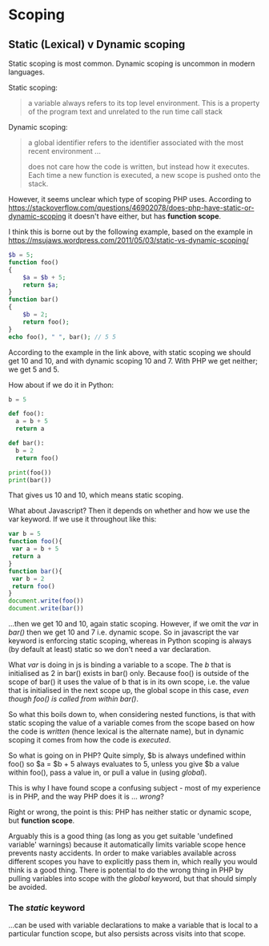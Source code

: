 # Scoping

## Static (Lexical) v Dynamic scoping

Static scoping is most common. Dynamic scoping is uncommon in modern languages.

Static scoping:

> a variable always refers to its top level environment. This is a property of the program text and unrelated to the run time call stack

Dynamic scoping:

> a global identifier refers to the identifier associated with the most recent environment ... 
>
> does not care how the code is written, but instead how it executes. Each time a new function is executed, a new scope is pushed onto the stack.

However, it seems unclear which type of scoping PHP uses. According to https://stackoverflow.com/questions/46902078/does-php-have-static-or-dynamic-scoping it doesn't have either, but has **function scope**.

I think this is borne out by the following example, based on the example in https://msujaws.wordpress.com/2011/05/03/static-vs-dynamic-scoping/

```php
$b = 5;
function foo()
{
    $a = $b + 5;
    return $a;
}
function bar()
{
    $b = 2;
    return foo();
}
echo foo(), " ", bar(); // 5 5
```

According to the example in the link above, with static scoping we should get 10 and 10, and with dynamic scoping 10 and 7. With PHP we get neither; we get 5 and 5.

How about if we do it in Python:

```python
b = 5

def foo():
  a = b + 5
  return a

def bar():
  b = 2
  return foo()

print(foo())
print(bar())
```

That gives us 10 and 10, which means static scoping.

What about Javascript? Then it depends on whether and how we use the var keyword. If we use it throughout like this:

```javascript
var b = 5
function foo(){
 var a = b + 5
 return a
}
function bar(){
 var b = 2
 return foo()
}
document.write(foo())
document.write(bar())
```

...then we get 10 and 10, again static scoping. However, if we omit the *var* in *bar()* then we get 10 and 7 i.e. dynamic scope. So in javascript the var keyword is enforcing static scoping, whereas in Python scoping is always (by default at least) static so we don't need a var declaration.

What *var* is doing in js is binding a variable to a scope. The *b* that is initialised as 2 in bar() exists in bar() only. Because foo() is outside of the scope of bar() it uses the value of b that is in its own scope, i.e. the value that is initialised in the next scope up, the global scope in this case, *even though foo() is called from within bar()*.

So what this boils down to, when considering nested functions, is that with static scoping the value of a variable comes from the scope based on how the code is *written* (hence lexical is the alternate name), but in dynamic scoping it comes from how the code is *executed*.

So what is going on in PHP? Quite simply, $b is always undefined within foo() so $a = $b + 5 always evaluates to 5, unless you give $b a value within foo(), pass a value in, or pull a value in (using *global*).

This is why I have found scope a confusing subject - most of my experience is in PHP, and the way PHP does it is ... *wrong*?

Right or wrong, the point is this: PHP has neither static or dynamic scope, but **function scope**.

Arguably this is a good thing (as long as you get suitable 'undefined variable' warnings) because it automatically limits variable scope hence prevents nasty accidents. In order to make variables available across different scopes you have to explicitly pass them in, which really you would think is a good thing. There is potential to do the wrong thing in PHP by pulling variables into scope with the *global* keyword, but that should simply be avoided.

### The *static* keyword

...can be used with variable declarations to make a variable that is local to a particular function scope, but also persists across visits into that scope. 

